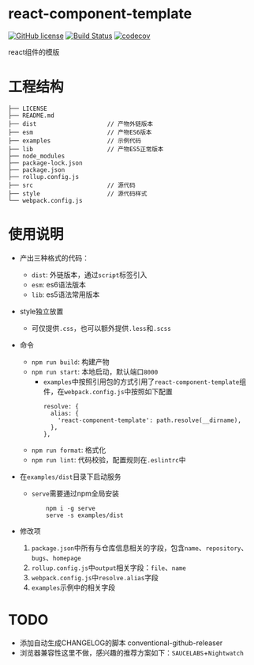 # react-component-template
[![GitHub license](https://img.shields.io/github/license/damujiangr/react-component-template.svg)](https://github.com/damujiangr/react-component-template/blob/master/LICENSE)
[![Build Status](https://travis-ci.org/damujiangr/react-component-template.svg?branch=master)](https://travis-ci.org/damujiangr/react-component-template)
[![codecov](https://codecov.io/gh/damujiangr/react-component-template/branch/master/graph/badge.svg)](https://codecov.io/gh/damujiangr/react-component-template) 

react组件的模版

# 工程结构

```
├── LICENSE
├── README.md
├── dist                    // 产物外链版本
├── esm                     // 产物ES6版本
├── examples                // 示例代码
├── lib                     // 产物ES5正常版本
├── node_modules
├── package-lock.json
├── package.json
├── rollup.config.js
├── src                     // 源代码
├── style                   // 源代码样式
└── webpack.config.js
```

# 使用说明
- 产出三种格式的代码：
    + `dist`: 外链版本，通过`script`标签引入
    + `esm`: es6语法版本
    + `lib`: es5语法常用版本

- style独立放置
    + 可仅提供`.css`，也可以额外提供`.less`和`.scss`

- 命令
    + `npm run build`: 构建产物
    + `npm run start`: 本地启动，默认端口`8000`
        - `examples`中按照引用包的方式引用了`react-component-template`组件，在`webpack.config.js`中按照如下配置
          ```
          resolve: {
            alias: {
              'react-component-template': path.resolve(__dirname),
            },
          },
          ```
    + `npm run format`: 格式化
    + `npm run lint`: 代码校验，配置规则在`.eslintrc`中

- 在`examples/dist`目录下启动服务
    + `serve`需要通过npm全局安装
        ```
            npm i -g serve
            serve -s examples/dist
        ```

- 修改项
    1. `package.json`中所有与仓库信息相关的字段，包含`name`、`repository`、`bugs`、`homepage`
    1. `rollup.config.js`中`output`相关字段：`file`、`name`
    1. `webpack.config.js`中`resolve.alias`字段
    1. `examples`示例中的相关字段





# TODO
- 添加自动生成CHANGELOG的脚本 conventional-github-releaser
- 浏览器兼容性这里不做，感兴趣的推荐方案如下：`SAUCELABS`+`Nightwatch`

